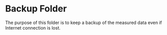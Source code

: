 Backup Folder
=============

The purpose of this folder is to keep a backup of the measured data even if Internet connection is lost.